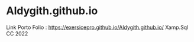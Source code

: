 # Aldygith.github.io

Link Porto Folio : 
https://exersicepro.github.io/Aldygith.github.io/
Xamp.Sql 
CC 2022

